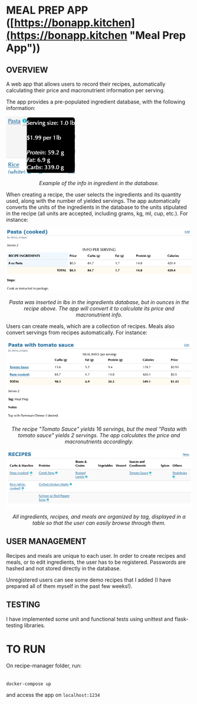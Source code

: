 # MEAL PREP APP ([https://bonapp.kitchen](https://bonapp.kitchen "Meal Prep App"))

## OVERVIEW

A web app that allows users to record their recipes, automatically calculating their price and macronutrient information per serving.

The app provides a pre-populated ingredient database, with the following information:

![image-20200225120036061](./images/image1.png)

<center><em>Example of the info in ingredient in the database.</em></center>

When creating a recipe, the user selects the ingredients and its quantity used, along with the number of yielded servings. The app automatically converts the units of the ingredients in the database to the units stipulated in the recipe (all units are accepted, including grams, kg, ml, cup, etc.). For instance:

![image-20200225120229379](./images/image2.png)

<center><em>Pasta was inserted in lbs in the ingredients database, but in ounces in the recipe above. The app will convert it to calculate its price and macronutrient info. </em></center>

Users can create meals, which are a collection of recipes. Meals also convert servings from recipes automatically. For instance:

![image-20200225121032060](./images/image3.png)

<center><em>The recipe "Tomato Sauce" yields 16 servings, but the meal "Pasta with tomato sauce" yields 2 servings. The app calculates the price and macronutrients accordingly.</em></center>

![image-20200225121804689](./images/image4.png)

<center><em>All ingredients, recipes, and meals are organized by tag, displayed in a table so that the user can easily browse through them.</em></center>



## USER MANAGEMENT

Recipes and meals are unique to each user. In order to create recipes and meals, or to edit ingredients, the user has to be registered. Passwords are hashed and not stored directly in the database. 

Unregistered users can see some demo recipes that I added (I have prepared all of them myself in the past few weeks!).



## TESTING

I have implemented some unit and functional tests using unittest and flask-testing libraries.

# TO RUN

On recipe-manager folder, run:

<code>
docker-compose up
</code>

and access the app on <code>localhost:1234</code>
